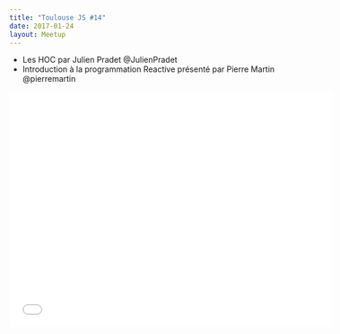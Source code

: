 ```yaml
---
title: "Toulouse JS #14"
date: 2017-01-24
layout: Meetup
---
```


- Les HOC par Julien Pradet @JulienPradet 
- Introduction à la programmation Reactive présenté par Pierre Martin @pierremartin

<iframe src="//slides.com/maxdow/toulousejs14/embed" width="576" height="420" scrolling="no" frameborder="0" webkitallowfullscreen="true" mozallowfullscreen="true" allowfullscreen="true">
</iframe>